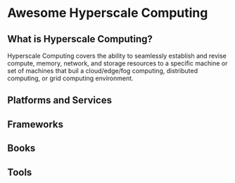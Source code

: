 # Awesome Hyperscale Computing

## What is Hyperscale Computing?
Hyperscale Computing covers the ability to seamlessly establish and revise compute, memory, network, and storage resources to a specific machine or set of machines that buil a cloud/edge/fog computing, distributed computing, or grid computing environment. 

## Platforms and Services

## Frameworks

## Books

## Tools

